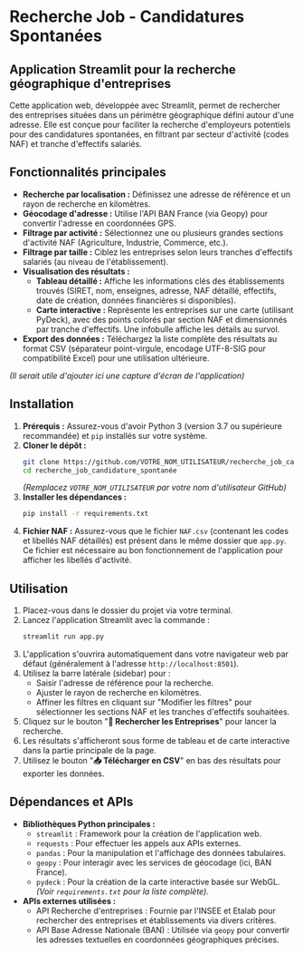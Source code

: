 # Recherche Job - Candidatures Spontanées

## Application Streamlit pour la recherche géographique d'entreprises

Cette application web, développée avec Streamlit, permet de rechercher des entreprises situées dans un périmètre géographique défini autour d'une adresse. Elle est conçue pour faciliter la recherche d'employeurs potentiels pour des candidatures spontanées, en filtrant par secteur d'activité (codes NAF) et tranche d'effectifs salariés.

## Fonctionnalités principales

*   **Recherche par localisation :** Définissez une adresse de référence et un rayon de recherche en kilomètres.
*   **Géocodage d'adresse :** Utilise l'API BAN France (via Geopy) pour convertir l'adresse en coordonnées GPS.
*   **Filtrage par activité :** Sélectionnez une ou plusieurs grandes sections d'activité NAF (Agriculture, Industrie, Commerce, etc.).
*   **Filtrage par taille :** Ciblez les entreprises selon leurs tranches d'effectifs salariés (au niveau de l'établissement).
*   **Visualisation des résultats :**
    *   **Tableau détaillé :** Affiche les informations clés des établissements trouvés (SIRET, nom, enseignes, adresse, NAF détaillé, effectifs, date de création, données financières si disponibles).
    *   **Carte interactive :** Représente les entreprises sur une carte (utilisant PyDeck), avec des points colorés par section NAF et dimensionnés par tranche d'effectifs. Une infobulle affiche les détails au survol.
*   **Export des données :** Téléchargez la liste complète des résultats au format CSV (séparateur point-virgule, encodage UTF-8-SIG pour compatibilité Excel) pour une utilisation ultérieure.

*(Il serait utile d'ajouter ici une capture d'écran de l'application)*

## Installation

1.  **Prérequis :** Assurez-vous d'avoir Python 3 (version 3.7 ou supérieure recommandée) et `pip` installés sur votre système.
2.  **Cloner le dépôt :**
    ```bash
    git clone https://github.com/VOTRE_NOM_UTILISATEUR/recherche_job_candidature_spontanée.git
    cd recherche_job_candidature_spontanée
    ```
    *(Remplacez `VOTRE_NOM_UTILISATEUR` par votre nom d'utilisateur GitHub)*
3.  **Installer les dépendances :**
    ```bash
    pip install -r requirements.txt
    ```
4.  **Fichier NAF :** Assurez-vous que le fichier `NAF.csv` (contenant les codes et libellés NAF détaillés) est présent dans le même dossier que `app.py`. Ce fichier est nécessaire au bon fonctionnement de l'application pour afficher les libellés d'activité.

## Utilisation

1.  Placez-vous dans le dossier du projet via votre terminal.
2.  Lancez l'application Streamlit avec la commande :
    ```bash
    streamlit run app.py
    ```
3.  L'application s'ouvrira automatiquement dans votre navigateur web par défaut (généralement à l'adresse `http://localhost:8501`).
4.  Utilisez la barre latérale (sidebar) pour :
    *   Saisir l'adresse de référence pour la recherche.
    *   Ajuster le rayon de recherche en kilomètres.
    *   Affiner les filtres en cliquant sur "Modifier les filtres" pour sélectionner les sections NAF et les tranches d'effectifs souhaitées.
5.  Cliquez sur le bouton "**🚀 Rechercher les Entreprises**" pour lancer la recherche.
6.  Les résultats s'afficheront sous forme de tableau et de carte interactive dans la partie principale de la page.
7.  Utilisez le bouton "**📥 Télécharger en CSV**" en bas des résultats pour exporter les données.

## Dépendances et APIs

*   **Bibliothèques Python principales :**
    *   `streamlit` : Framework pour la création de l'application web.
    *   `requests` : Pour effectuer les appels aux APIs externes.
    *   `pandas` : Pour la manipulation et l'affichage des données tabulaires.
    *   `geopy` : Pour interagir avec les services de géocodage (ici, BAN France).
    *   `pydeck` : Pour la création de la carte interactive basée sur WebGL.
    *(Voir `requirements.txt` pour la liste complète).*
*   **APIs externes utilisées :**
    *   API Recherche d'entreprises : Fournie par l'INSEE et Etalab pour rechercher des entreprises et établissements via divers critères.
    *   API Base Adresse Nationale (BAN) : Utilisée via `geopy` pour convertir les adresses textuelles en coordonnées géographiques précises.


